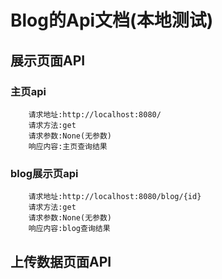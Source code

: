 # Blog的Api文档(本地测试)

## 展示页面API

### 主页api

```http
    请求地址:http://localhost:8080/
    请求方法:get
    请求参数:None(无参数)
    响应内容:主页查询结果
```

### blog展示页api

```http
    请求地址:http://localhost:8080/blog/{id}
    请求方法:get
    请求参数:None(无参数)
    响应内容:blog查询结果
```

## 上传数据页面API



